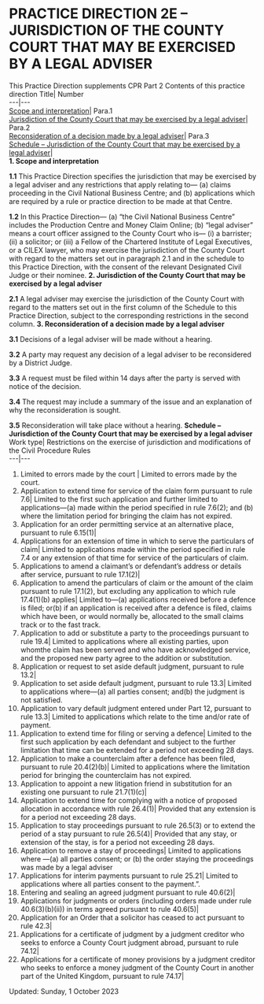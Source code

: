 # PRACTICE DIRECTION 2E – JURISDICTION OF THE COUNTY COURT THAT MAY BE EXERCISED BY A LEGAL ADVISER
This Practice Direction supplements CPR Part 2
Contents of this practice direction
Title| Number  
---|---  
[Scope and interpretation](https://www.justice.gov.uk/courts/procedure-rules/civil/rules/part02/practice-direction-2e-jurisdiction-of-the-county-court-that-may-be-exercised-by-a-legal-adviser#1)|  Para.1   
[Jurisdiction of the County Court that may be exercised by a legal adviser](https://www.justice.gov.uk/courts/procedure-rules/civil/rules/part02/practice-direction-2e-jurisdiction-of-the-county-court-that-may-be-exercised-by-a-legal-adviser#2)|  Para.2   
[Reconsideration of a decision made by a legal adviser](https://www.justice.gov.uk/courts/procedure-rules/civil/rules/part02/practice-direction-2e-jurisdiction-of-the-county-court-that-may-be-exercised-by-a-legal-adviser#3)|  Para.3   
[Schedule – Jurisdiction of the County Court that may be exercised by a legal adviser](https://www.justice.gov.uk/courts/procedure-rules/civil/rules/part02/practice-direction-2e-jurisdiction-of-the-county-court-that-may-be-exercised-by-a-legal-adviser#4)|   
**1. Scope and interpretation**

**1.1** This Practice Direction specifies the jurisdiction that may be exercised by a legal adviser and any restrictions that apply relating to—
(a) claims proceeding in the Civil National Business Centre; and
(b) applications which are required by a rule or practice direction to be made at that Centre.

**1.2** In this Practice Direction—
(a) “the Civil National Business Centre” includes the Production Centre and Money Claim Online;
(b) “legal adviser” means a court officer assigned to the County Court who is—
(i) a barrister;
(ii) a solicitor; or
(iii) a Fellow of the Chartered Institute of Legal Executives, or a CILEX lawyer,
who may exercise the jurisdiction of the County Court with regard to the matters set out in paragraph 2.1 and in the schedule to this Practice Direction, with the consent of the relevant Designated Civil Judge or their nominee.
**2. Jurisdiction of the County Court that may be exercised by a legal adviser**

**2.1** A legal adviser may exercise the jurisdiction of the County Court with regard to the matters set out in the first column of the Schedule to this Practice Direction, subject to the corresponding restrictions in the second column.
**3. Reconsideration of a decision made by a legal adviser**

**3.1** Decisions of a legal adviser will be made without a hearing.

**3.2** A party may request any decision of a legal adviser to be reconsidered by a District Judge.

**3.3** A request must be filed within 14 days after the party is served with notice of the decision.

**3.4** The request may include a summary of the issue and an explanation of why the reconsideration is sought.

**3.5** Reconsideration will take place without a hearing.
**Schedule – Jurisdiction of the County Court that may be exercised by a legal adviser**
Work type| Restrictions on the exercise of jurisdiction and modifications of the Civil Procedure Rules  
---|---  
1. Limited to errors made by the court | Limited to errors made by the court.  
2. Application to extend time for service of the claim form pursuant to rule 7.6| Limited to the first such application and further limited to applications—(a) made within the period specified in rule 7.6(2); and (b) where the limitation period for bringing the claim has not expired.  
3. Application for an order permitting service at an alternative place, pursuant to rule 6.15(1)|   
4. Applications for an extension of time in which to serve the particulars of claim| Limited to applications made within the period specified in rule 7.4 or any extension of that time for service of the particulars of claim.  
5. Applications to amend a claimant’s or defendant’s address or details after service, pursuant to rule 17.1(2)|   
6. Application to amend the particulars of claim or the amount of the claim pursuant to rule 17.1(2), but excluding any application to which rule 17.4(1)(b) applies| Limited to—(a) applications received before a defence is filed; or(b) if an application is received after a defence is filed, claims which have been, or would normally be, allocated to the small claims track or to the fast track.  
7. Application to add or substitute a party to the proceedings pursuant to rule 19.4| Limited to applications where all existing parties, upon whomthe claim has been served and who have acknowledged service, and the proposed new party agree to the addition or substitution.  
8. Application or request to set aside default judgment, pursuant to rule 13.2|   
9. Application to set aside default judgment, pursuant to rule 13.3| Limited to applications where—(a) all parties consent; and(b) the judgment is not satisfied.  
10. Application to vary default judgment entered under Part 12, pursuant to rule 13.3| Limited to applications which relate to the time and/or rate of payment.  
11. Application to extend time for filing or serving a defence| Limited to the first such application by each defendant and subject to the further limitation that time can be extended for a period not exceeding 28 days.  
12. Application to make a counterclaim after a defence has been filed, pursuant to rule 20.4(2)(b)| Limited to applications where the limitation period for bringing the counterclaim has not expired.  
13. Application to appoint a new litigation friend in substitution for an existing one pursuant to rule 21.7(1)(c)|   
14. Application to extend time for complying with a notice of proposed allocation in accordance with rule 26.4(1)| Provided that any extension is for a period not exceeding 28 days.  
15. Application to stay proceedings pursuant to rule 26.5(3) or to extend the period of a stay pursuant to rule 26.5(4)| Provided that any stay, or extension of the stay, is for a period not exceeding 28 days.  
16. Application to remove a stay of proceedings| Limited to applications where —(a) all parties consent; or (b) the order staying the proceedings was made by a legal adviser  
17. Applications for interim payments pursuant to rule 25.21| Limited to applications where all parties consent to the payment.”.  
18. Entering and sealing an agreed judgment pursuant to rule 40.6(2)|   
19. Applications for judgments or orders (including orders made under rule 40.6(3)(b)(ii)) in terms agreed pursuant to rule 40.6(5)|   
20. Application for an Order that a solicitor has ceased to act pursuant to rule 42.3|   
21. Applications for a certificate of judgment by a judgment creditor who seeks to enforce a County Court judgment abroad, pursuant to rule 74.12|   
22. Applications for a certificate of money provisions by a judgment creditor who seeks to enforce a money judgment of the County Court in another part of the United Kingdom, pursuant to rule 74.17|   

Updated: Sunday, 1 October 2023